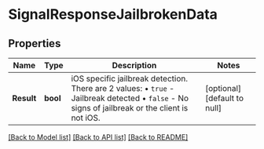 # SignalResponseJailbrokenData

## Properties
Name | Type | Description | Notes
------------ | ------------- | ------------- | -------------
**Result** | **bool** | iOS specific jailbreak detection. There are 2 values: • `true` - Jailbreak detected • `false` - No signs of jailbreak or the client is not iOS.  | [optional] [default to null]

[[Back to Model list]](../README.md#documentation-for-models) [[Back to API list]](../README.md#documentation-for-api-endpoints) [[Back to README]](../README.md)

